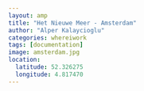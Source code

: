 ```yaml
---
layout: amp
title: "Het Nieuwe Meer - Amsterdam"
author: "Alper Kalaycioglu"
categories: whereiwork
tags: [documentation]
image: amsterdam.jpg
location:
  latitude: 52.326275
  longitude: 4.817470
---
```

